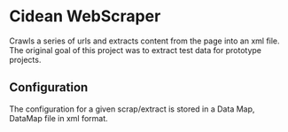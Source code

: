 ﻿# Cidean WebScraper

Crawls a series of urls and extracts content from the page into an xml file.  The original goal of this project was to extract test data for prototype projects.  

## Configuration
The configuration for a given scrap/extract is stored in a Data Map, DataMap file in xml format.		